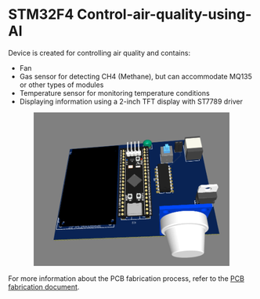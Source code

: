 <h1>STM32F4 Control-air-quality-using-AI</h1>

<p>Device is created for controlling air quality and contains:</p>
<ul>
  <li>Fan</li>
  <li>Gas sensor for detecting CH4 (Methane), but can accommodate MQ135 or other types of modules</li>
  <li>Temperature sensor for monitoring temperature conditions</li>
  <li>Displaying information using a 2-inch TFT display with ST7789 driver</li>
</ul>

<p align="center" width="100%"><img src="Front3DImageExemple.png" width="400" title="Front View" margin=></p>

<p>For more information about the PCB fabrication process, refer to the <a href="PCB_fabric.docx">PCB fabrication document</a>.</p>
